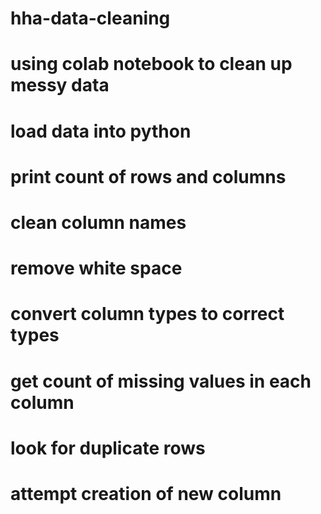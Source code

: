 # hha-data-cleaning
# using colab notebook to clean up messy data
# load data into python
# print count of rows and columns
# clean column names
# remove white space
# convert column types to correct types
# get count of missing values in each column
# look for duplicate rows
# attempt creation of new column
